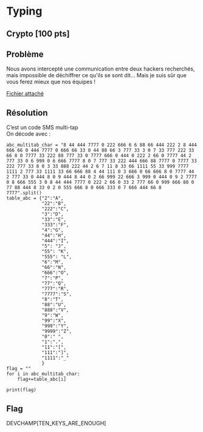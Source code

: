 # Typing
## Crypto [100 pts]
## Problème 
Nous avons intercepté une communication entre deux hackers recherchés, mais impossible de déchiffrer ce qu'ils se sont dit... Mais je suis sûr que vous ferez mieux que nos équipes !  

[Fichier attaché](files/2kia.txt)
## Résolution
C’est un code SMS multi-tap  
On décode avec :
```python3
abc_multitab_char = "8 44 444 7777 0 222 666 6 6 88 66 444 222 2 8 444 666 66 0 444 7777 0 666 66 33 0 44 88 66 3 777 33 3 0 7 33 777 222 33 66 8 0 7777 33 222 88 777 33 0 7777 666 0 444 0 222 2 66 0 7777 44 2 777 33 0 6 999 0 6 666 7777 8 0 7 777 33 222 444 666 88 7777 0 7777 33 222 777 33 8 0 3 33 888 222 44 2 6 7 11 8 33 66 1111 55 33 999 7777 1111 2 777 33 1111 33 66 666 88 4 44 111 0 3 666 0 66 666 8 0 7777 44 2 777 33 0 444 8 0 9 444 8 44 0 2 66 999 22 666 3 999 0 444 0 9 2 7777 0 8 666 555 3 0 8 44 444 7777 0 222 2 66 0 33 2 777 66 0 999 666 88 0 77 88 444 8 33 0 2 0 555 666 8 0 666 333 0 7 666 444 66 8 7777".split()
table_abc = {"2":"A",
             "22":"B",
             "222":"C",
             "3":"D",
             "33":"E",
             "333":"F",
             "4":"G",
             "44":"H",
             "444":"I",
             "5": "J",
             "55": "K",
             "555": "L",
             "6":"M",
             "66":"N",
             "666":"O",
             "7":"P",
             "77":"Q",
             "777":"R",
             "7777":"S",
             "8":"T",
             "88":"U",
             "888":"V",
             "9":"W",
             "99":"X",
             "999":"Y",
             "9999":"Z",
             "0":" ",
             "1":".",
             "11":"[",
             "111":"]",
             "1111":"_"
             }
flag = ""
for i in abc_multitab_char:
    flag+=table_abc[i]

print(flag)
```
## Flag
DEVCHAMP[TEN_KEYS_ARE_ENOUGH]
